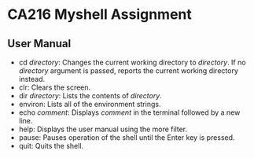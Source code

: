 # CA216 Myshell Assignment
## User Manual
  - cd *directory*: Changes the current working directory to *directory*. If no *directory* argument is passed, reports the current working directory instead.
  - clr: Clears the screen.
  - dir *directory*: Lists the contents of *directory*.
  - environ: Lists all of the environment strings.
  - echo *comment*: Displays *comment* in the terminal followed by a new line.
  - help: Displays the user manual using the more filter.
  - pause: Pauses operation of the shell until the Enter key is pressed.
  - quit: Quits the shell.
